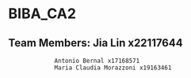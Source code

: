 # BIBA_CA2

## Team Members: Jia Lin x22117644
                 Antonio Bernal x17168571
                 Maria Claudia Morazzoni x19163461
            
